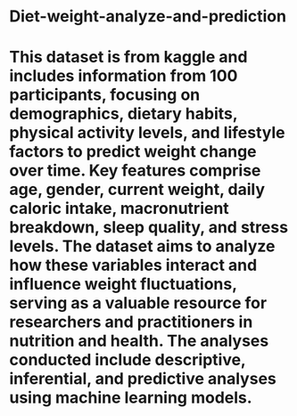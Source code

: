 # Diet-weight-analyze-and-prediction
# This dataset is from kaggle and includes information from 100 participants, focusing on demographics, dietary habits, physical activity levels, and lifestyle factors to predict weight change over time. Key features comprise age, gender, current weight, daily caloric intake, macronutrient breakdown, sleep quality, and stress levels. The dataset aims to analyze how these variables interact and influence weight fluctuations, serving as a valuable resource for researchers and practitioners in nutrition and health. The analyses conducted include descriptive, inferential, and predictive analyses using machine learning models.
